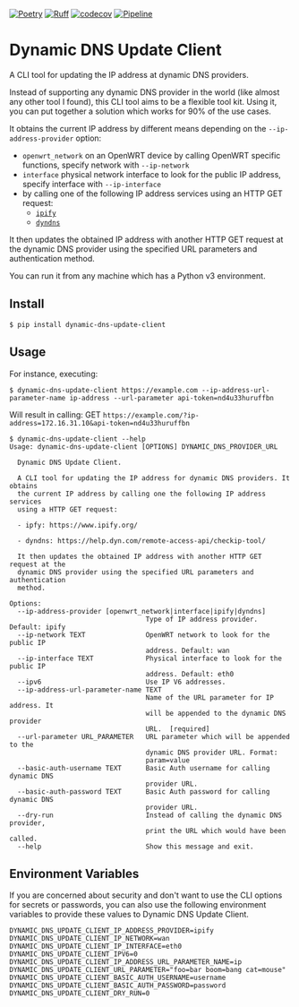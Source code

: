 [![Poetry](https://img.shields.io/endpoint?url=https://python-poetry.org/badge/v0.json)](https://python-poetry.org/)
[![Ruff](https://img.shields.io/endpoint?url=https://raw.githubusercontent.com/astral-sh/ruff/main/assets/badge/v2.json)](https://github.com/astral-sh/ruff)
[![codecov](https://codecov.io/gh/max-pfeiffer/dynamic-dns-update-client/graph/badge.svg?token=lPYop1verl)](https://codecov.io/gh/max-pfeiffer/dynamic-dns-update-client)
[![Pipeline](https://github.com/max-pfeiffer/dynamic-dns-update-client/actions/workflows/pipeline.yml/badge.svg)](https://github.com/max-pfeiffer/dynamic-dns-update-client/actions/workflows/pipeline.yml)

# Dynamic DNS Update Client
A CLI tool for updating the IP address at dynamic DNS providers.

Instead of supporting any dynamic DNS provider in the world (like almost any other tool I found), this CLI tool aims to
be a flexible tool kit. Using it, you can put together a solution which works for 90% of the use cases.

It obtains the current IP address by different means depending on the `--ip-address-provider` option:
* `openwrt_network` on an OpenWRT device by calling OpenWRT specific functions, specify network with `--ip-network`
* `interface` physical network interface to look for the public IP address, specify interface with `--ip-interface`
* by calling one of the following IP address services using an HTTP GET request:
  * [`ipify`](https://www.ipify.org/)
  * [`dyndns`](https://help.dyn.com/remote-access-api/checkip-tool/)


It then updates the obtained IP address with another HTTP GET request at the dynamic DNS provider using
the specified URL parameters and authentication method.

You can run it from any machine which has a Python v3 environment.

## Install
```shell
$ pip install dynamic-dns-update-client 
```

## Usage
For instance, executing:
```shell
$ dynamic-dns-update-client https://example.com --ip-address-url-parameter-name ip-address --url-parameter api-token=nd4u33huruffbn
```
Will result in calling: GET `https://example.com/?ip-address=172.16.31.10&api-token=nd4u33huruffbn`

```shell
$ dynamic-dns-update-client --help
Usage: dynamic-dns-update-client [OPTIONS] DYNAMIC_DNS_PROVIDER_URL

  Dynamic DNS Update Client.

  A CLI tool for updating the IP address for dynamic DNS providers. It obtains
  the current IP address by calling one the following IP address services
  using a HTTP GET request:

  - ipfy: https://www.ipify.org/

  - dyndns: https://help.dyn.com/remote-access-api/checkip-tool/

  It then updates the obtained IP address with another HTTP GET request at the
  dynamic DNS provider using the specified URL parameters and authentication
  method.

Options:
  --ip-address-provider [openwrt_network|interface|ipify|dyndns]
                                  Type of IP address provider. Default: ipify
  --ip-network TEXT               OpenWRT network to look for the public IP
                                  address. Default: wan
  --ip-interface TEXT             Physical interface to look for the public IP
                                  address. Default: eth0
  --ipv6                          Use IP V6 addresses.
  --ip-address-url-parameter-name TEXT
                                  Name of the URL parameter for IP address. It
                                  will be appended to the dynamic DNS provider
                                  URL.  [required]
  --url-parameter URL_PARAMETER   URL parameter which will be appended to the
                                  dynamic DNS provider URL. Format:
                                  param=value
  --basic-auth-username TEXT      Basic Auth username for calling dynamic DNS
                                  provider URL.
  --basic-auth-password TEXT      Basic Auth password for calling dynamic DNS
                                  provider URL.
  --dry-run                       Instead of calling the dynamic DNS provider,
                                  print the URL which would have been called.
  --help                          Show this message and exit.
```

## Environment Variables
If you are concerned about security and don't want to use the CLI options for secrets or passwords, you can also use
the following environment variables to provide these values to Dynamic DNS Update Client.
```shell
DYNAMIC_DNS_UPDATE_CLIENT_IP_ADDRESS_PROVIDER=ipify
DYNAMIC_DNS_UPDATE_CLIENT_IP_NETWORK=wan
DYNAMIC_DNS_UPDATE_CLIENT_IP_INTERFACE=eth0
DYNAMIC_DNS_UPDATE_CLIENT_IPV6=0
DYNAMIC_DNS_UPDATE_CLIENT_IP_ADDRESS_URL_PARAMETER_NAME=ip
DYNAMIC_DNS_UPDATE_CLIENT_URL_PARAMETER="foo=bar boom=bang cat=mouse"
DYNAMIC_DNS_UPDATE_CLIENT_BASIC_AUTH_USERNAME=username
DYNAMIC_DNS_UPDATE_CLIENT_BASIC_AUTH_PASSWORD=password
DYNAMIC_DNS_UPDATE_CLIENT_DRY_RUN=0
```